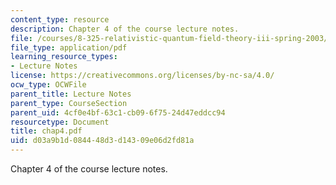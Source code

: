 ```yaml
---
content_type: resource
description: Chapter 4 of the course lecture notes.
file: /courses/8-325-relativistic-quantum-field-theory-iii-spring-2003/d03a9b1d084448d3d14309e06d2fd81a_chap4.pdf
file_type: application/pdf
learning_resource_types:
- Lecture Notes
license: https://creativecommons.org/licenses/by-nc-sa/4.0/
ocw_type: OCWFile
parent_title: Lecture Notes
parent_type: CourseSection
parent_uid: 4cf0e4bf-63c1-cb09-6f75-24d47eddcc94
resourcetype: Document
title: chap4.pdf
uid: d03a9b1d-0844-48d3-d143-09e06d2fd81a
---
```

Chapter 4 of the course lecture notes.